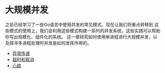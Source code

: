 # 大规模并发
之前已经学习了一些Go语言中使用并发的常见模式。现在让我们将重点转移到
这些模式的使用上，我们会利用这些模式构建一系列的并发系统，这些实践可以帮助
你写出规模化、组件化的系统。
这一章研究如何使用单进程进行大规模并发，以及探寻多进程处理时并发是如何发挥作用的。

- [异常传递](error_pass/异常传递.md)
- [超时和取消](timeout_and_cancel/timeout_and_cancel.md)
- [心跳](heartbeat/heartbeat.md)


